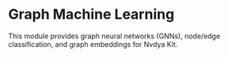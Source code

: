 # Graph Machine Learning

This module provides graph neural networks (GNNs), node/edge classification, and graph embeddings for Nvdya Kit. 